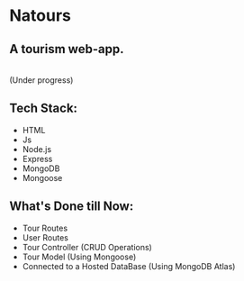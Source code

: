# Natours

## A tourism web-app.
<br> (Under progress)

## Tech Stack:
<ul>
  <li>HTML</li>
  <li>Js</li>
  <li>Node.js</li>
  <li>Express</li>
  <li>MongoDB</li>
  <li>Mongoose</li>
</ul>

## What's Done till Now:
<ul>
  <li>Tour Routes</li>
  <li>User Routes</li>
  <li>Tour Controller (CRUD Operations)</li>
  <li>Tour Model (Using Mongoose)</li>
  <li>Connected to a Hosted DataBase (Using MongoDB Atlas)</li>
</ul>
